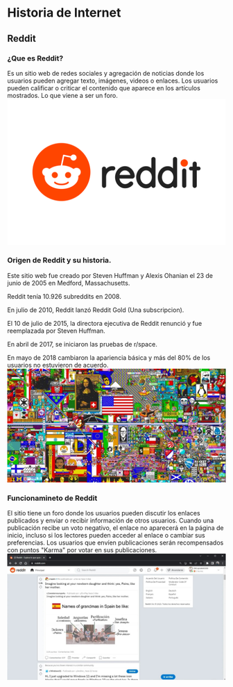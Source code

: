 # Historia de Internet
## Reddit
### ¿Que es Reddit?
Es un sitio web de redes sociales y agregación de noticias donde los usuarios pueden agregar texto, imágenes, videos o enlaces. Los usuarios pueden calificar o criticar el contenido que aparece en los artículos mostrados. Lo que viene a ser un foro.
![Reddit](https://github.com/kuromazin/SMX2M8UF1A1HistoriaWeb2005RedditIkerAmador/blob/main/Reddit-Logo.wine.png)

### Origen de Reddit y su historia.
Este sitio web fue creado por Steven Huffman y Alexis Ohanian el 23 de junio de 2005 en Medford, Massachusetts.

Reddit tenía 10.926 subreddits en 2008.

En julio de 2010, Reddit lanzó Reddit Gold (Una subscripcion).

El 10 de julio de 2015, la directora ejecutiva de Reddit renunció y fue reemplazada por Steven Huffman.

En abril de 2017, se iniciaron las pruebas de r/space.

En mayo de 2018 cambiaron la apariencia básica y más del 80% de los usuarios no estuvieron de acuerdo.
![r/space](https://github.com/kuromazin/SMX2M8UF1A1HistoriaWeb2005RedditIkerAmador/blob/main/r%20space.jpg)

### Funcionamineto de Reddit
El sitio tiene un foro donde los usuarios pueden discutir los enlaces publicados y enviar o recibir información de otros usuarios. Cuando una publicación recibe un voto negativo, el enlace no aparecerá en la página de inicio, incluso si los lectores pueden acceder al enlace o cambiar sus preferencias. Los usuarios que envíen publicaciones serán recompensados ​​con puntos "Karma" por votar en sus publicaciones.
![Pagina Principal](https://github.com/kuromazin/SMX2M8UF1A1HistoriaWeb2005RedditIkerAmador/blob/main/reddit%20pagina%20principal.jpg)

